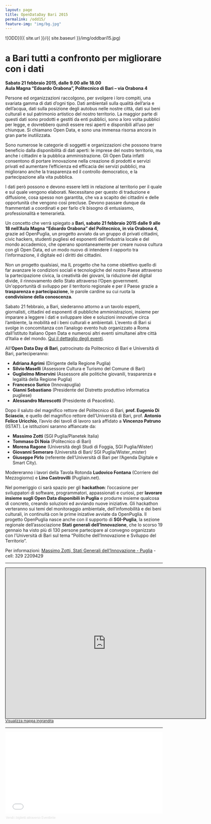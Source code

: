 ```yaml
---
layout: page
title: OpenDataDay Bari 2015
permalink: /odd15/
feature-img: "img/bg.jpg"
---
```


![ODD]({{ site.url }}/{{ site.baseurl }}/img/oddbari15.jpg)

# a Bari tutti a confronto per migliorare con i dati

<b>Sabato 21 febbraio 2015, dalle 9.00 alle 18.00<br />
Aula Magna “Edoardo Orabona”, Politecnico di Bari – via Orabona 4</b>

Persone ed organizzazioni raccolgono, per svolgere i loro compiti, una svariata gamma di dati d’ogni tipo. Dati ambientali sulla qualità dell’aria e dell’acqua, dati sulla posizione degli autobus nelle nostre città, dati sui beni culturali e sul patrimonio artistico del nostro territorio. La maggior parte di questi dati sono prodotti e gestiti da enti pubblici, sono a loro volta pubblici per legge, e dovrebbero quindi essere resi aperti e disponibili all’uso per chiunque. Si chiamano Open Data, e sono una immensa risorsa ancora in gran parte inutilizzata. 

Sono numerose le categorie di soggetti e organizzazioni che possono trarre beneficio dalla disponibilità di dati aperti: le imprese del nostro territorio, ma anche i cittadini e la pubblica amministrazione. Gli Open Data infatti consentono di portare innovazione nella creazione di prodotti e servizi privati ed aumentare l’efficienza ed efficacia dei servizi pubblici, ma migliorano anche la trasparenza ed il controllo democratico, e la partecipazione alla vita pubblica.

I dati però possono e devono essere letti in relazione al territorio per il quale e sul quale vengono elaborati. Necessitano per questo di traduzione e diffusione, cosa spesso non garantita, che va a scapito dei cittadini e delle opportunità che vengono così precluse. Devono passare dunque da frammentati a coordinati e per farlo c’è bisogno di entusiasmo, professionalità e temerarietà. 

Un concetto che verrà spiegato a <b>Bari, sabato 21 febbraio 2015 dalle 9 alle 18 nell’Aula Magna “Edoardo Orabona” del Politecnico, in via Orabona 4</b>, grazie ad OpenPuglia, un progetto avviato da un gruppo di privati cittadini, civic hackers, studenti pugliesi ed esponenti dell’industria locale e del mondo accademico, che operano spontaneamente per creare nuova cultura con gli Open Data, ed un modo nuovo di intendere il rapporto tra l’informazione, il digitale ed i diritti dei cittadini.

Non un progetto qualsiasi, ma IL progetto che ha come obiettivo quello di far avanzare le condizioni sociali e tecnologiche del nostro Paese attraverso la partecipazione civica, la creatività dei giovani, la riduzione del digital divide, il rinnovamento dello Stato attraverso l’Open government. Un'opportunità di sviluppo per il territorio regionale e per il Paese grazie a <b>trasparenza e partecipazione</b>, le parole cardine su cui ruota la <b>condivisione della conoscenza</b>.

Sabato 21 febbraio, a Bari, siederanno attorno a un tavolo esperti, giornalisti, cittadini ed esponenti di pubbliche amministrazioni, insieme per imparare a leggere i dati e sviluppare idee e soluzioni innovative circa l’ambiente, la mobilità ed i beni culturali e ambientali. 
L’evento di Bari si svolge in concomitanza con l’analogo evento hub organizzato a Roma dall’Istituto Italiano Open Data e numerosi altri eventi simultanei altre città d’Italia e del mondo. [Qui il dettaglio degli eventi](http://opendataday.it).

All’<b>Open Data Day di Bari</b>, patrocinato da Politecnico di Bari e Università di Bari, parteciperanno: 
<ul>
<li><b>Adriana Agrimi</b> (Dirigente della Regione Puglia)</li>
<li><b>Silvio Maselli</b> (Assessore Cultura e Turismo del Comune di Bari)</li>
<li><b>Guglielmo Minervini</b> (Assessore alle politiche giovanili, trasparenza e legalità della Regione Puglia)</li>
<li><b>Francesco Surico</b> (Innovapuglia)</li>
<li><b>Gianni Sebastiano</b> (Presidente del Distretto produttivo informatica pugliese)</li>
<li><b>Alessandro Marescotti</b> (Presidente di Peacelink).</li>
</ul>

Dopo il saluto del magnifico rettore del Politecnico di Bari, <b>prof. Eugenio Di Sciascio</b>, e quello del magnifico rettore dell’Università di Bari, prof. <b>Antonio Felice Uricchio</b>, l’avvio dei tavoli di lavoro sarà affidato a <b>Vincenzo Patruno</b> (ISTAT). 
Le istituzioni saranno affiancate da: 
<ul>
<li><b>Massimo Zotti</b> (SGI Puglia/Planetek Italia)</li> 
<li><b>Tommaso Di Noia</b> (Politecnico di Bari)</li> 
<li><b>Morena Ragone</b> (Università degli Studi di Foggia, SGI Puglia/Wister)</li> 
<li><b>Giovanni Semeraro</b> (Università di Bari/ SGI Puglia/Wister_mister)</li> <li><b>Giuseppe Pirlo</b> (referente dell’Università di Bari per l’Agenda Digitale e Smart City).</li>
</ul>

Modereranno i lavori della Tavola Rotonda <b>Ludovico Fontana</b> (Corriere del Mezzogiorno) e <b>Lino Castrovilli</b> (Pugliain.net).

Nel pomeriggio ci sarà spazio per gli <b>hackathon</b>: l’occasione per sviluppatori di software, programmatori, appassionati e curiosi, per <b>lavorare insieme sugli Open Data disponibili in Puglia</b> e produrre insieme qualcosa di concreto, creando soluzioni ed avviando nuove iniziative. Gli hackathon verteranno sui temi del monitoraggio ambientale, dell’infomobilità e dei beni culturali, in continuità con le prime inizative avviate da OpenPuglia. 
Il progetto OpenPuglia nasce anche con il supporto di <b>SGI-Puglia</b>, la sezione regionale dell’associazione <b>Stati generali dell’Innovazione</b>, che lo scorso 19 gennaio ha visto più di 130 persone partecipare al convegno organizzato con l’Università di Bari sul tema “Politiche dell’Innovazione e Sviluppo del Territorio”. 

Per informazioni: [Massimo Zotti, Stati Generali dell’Innovazione - Puglia](mailto:massimo.zotti@gmail.com) - cell: 329 2209429

<hr />

<iframe width="640" height="480" frameborder="0" scrolling="no" marginheight="0" marginwidth="0" src="http://www.openstreetmap.org/export/embed.html?bbox=16.87773048877716%2C41.10674150500346%2C16.881308555603027%2C41.10919496172168&amp;layer=mapnik" style="border: 1px solid black"></iframe><br/><small><a href="http://www.openstreetmap.org/#map=18/41.10797/16.87952">Visualizza mappa ingrandita</a></small>

<hr />

<div style="width:100%; text-align:left;" ><iframe  src="//eventbrite.it/tickets-external?eid=15617866459&ref=etckt" frameborder="0" height="260" width="100%" vspace="0" hspace="0" marginheight="5" marginwidth="5" scrolling="auto" allowtransparency="true"></iframe><div style="font-family:Helvetica, Arial; font-size:10px; padding:5px 0 5px; margin:2px; width:100%; text-align:left;" ><a style="color:#ddd; text-decoration:none;" target="_blank" href="http://www.eventbrite.it/r/etckt">Vendi i biglietti</a> <span style="color:#ddd;">attraverso</span> <a style="color:#ddd; text-decoration:none;" target="_blank" href="http://www.eventbrite.it?ref=etckt">Eventbrite</a></div></div>